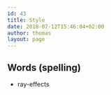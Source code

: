 ```yaml
---
id: 43
title: Style
date: 2018-07-12T15:46:04+02:00
author: thomas
layout: page
---
```



## Words (spelling)
- ray-effects
